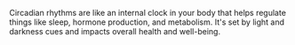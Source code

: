 Circadian rhythms are like an internal clock in your body that helps regulate things like sleep, hormone production, and metabolism. It's set by light and darkness cues and impacts overall health and well-being.